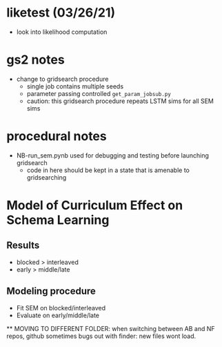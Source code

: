 # liketest (03/26/21)
- look into likelihood computation

# gs2 notes
- change to gridsearch procedure 
  - single job contains multiple seeds
  - parameter passing controlled `get_param_jobsub.py`
  - caution: this gridsearch procedure repeats LSTM sims for all SEM sims


# procedural notes
- NB-run_sem.pynb used for debugging and testing before launching gridsearch
  - code in here should be kept in a state that is amenable to gridsearching




# Model of Curriculum Effect on Schema Learning

## Results

- blocked > interleaved
- early > middle/late

## Modeling procedure

- Fit SEM on blocked/interleaved
- Evaluate on early/middle/late


** MOVING TO DIFFERENT FOLDER: when switching between AB and NF repos, github sometimes bugs out with finder: new files wont load. 